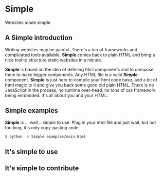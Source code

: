 # Simple

Websites made simple

## A Simple introduction

Writing websites may be painful. There's a ton of frameworks and complicated tools available. **Simple** comes back to plain HTML and bring a nice tool to structure static websites in a minute.

**Simple** is based on the idea of defining html components and to compose them to make bigger components. Any HTML file is a valid **Simple** component. **Simple** is just here to compile your html code base, add a bit of html magic to it and give you back some good old plain HTML. There is no JavaScript in the process, no runtime over-head, no tons of css framework being embedded. It's all about you and your HTML.

## Simple examples

**Simple** is ... well .. *simple* to use. Plug in your html file and just wait, but not too long, it's only copy-pasting code.
```bash
$ python -m Simple examples/main.html
```

## It's simple to use

## It's simple to contribute
